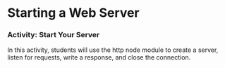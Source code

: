 # Starting a Web Server

### Activity: Start Your Server

In this activity, students will use the http node module to create a server, listen for requests, write a response, and close the connection.
